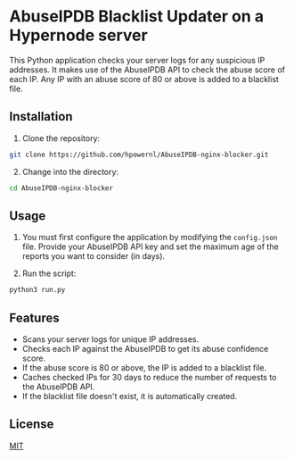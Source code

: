 # AbuseIPDB Blacklist Updater on a Hypernode server

This Python application checks your server logs for any suspicious IP addresses. 
It makes use of the AbuseIPDB API to check the abuse score of each IP. Any IP with an abuse score of 80 or above is added to a blacklist file.

## Installation
1. Clone the repository:
```bash
git clone https://github.com/hpowernl/AbuseIPDB-nginx-blocker.git
```

2. Change into the directory:
```bash
cd AbuseIPDB-nginx-blocker
```

## Usage
1. You must first configure the application by modifying the `config.json` file. 
Provide your AbuseIPDB API key and set the maximum age of the reports you want to consider (in days).

2. Run the script:
```bash
python3 run.py
```

## Features
- Scans your server logs for unique IP addresses.
- Checks each IP against the AbuseIPDB to get its abuse confidence score.
- If the abuse score is 80 or above, the IP is added to a blacklist file.
- Caches checked IPs for 30 days to reduce the number of requests to the AbuseIPDB API.
- If the blacklist file doesn't exist, it is automatically created.


## License
[MIT](https://choosealicense.com/licenses/mit/)
